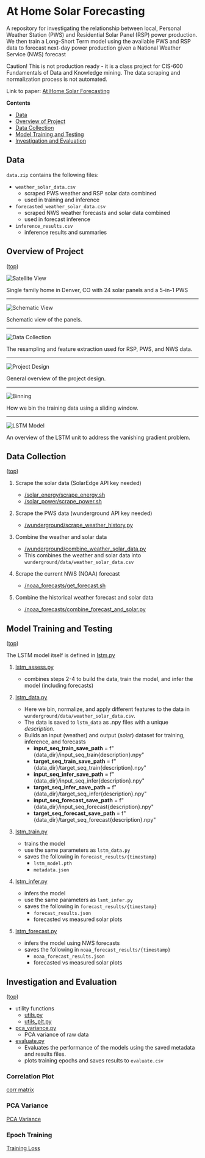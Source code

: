 # At Home Solar Forecasting

A repository for investigating the relationship between local, Personal Weather Station (PWS) and Residential Solar Panel (RSP) power production. We then train a Long-Short Term model using the available PWS and RSP data to forecast next-day power production given a National Weather Service (NWS) forecast

Caution! This is not production ready - it is a class project for CIS-600 Fundamentals of Data and Knowledge mining. The data scraping and normalization process is not automated.

Link to paper: [At Home Solar Forecasting](/daniel_shannon_final_paper.pdf)

**Contents**
- [Data](#data)
- [Overview of Project](#overview-of-project)
- [Data Collection](#data-collection)
- [Model Training and Testing](#model-training-and-testing)
- [Investigation and Evaluation](#investigation-and-evaluation)

## Data
`data.zip` contains the following files:
- `weather_solar_data.csv`
  - scraped PWS weather and RSP solar data combined
  - used in training and inference
- `forecasted_weather_solar_data.csv`
  - scraped NWS weather forecasts and solar data combined
  - used in forecast inference
- `inference_results.csv`
  - inference results and summaries

## Overview of Project
([top](#at-home-solar-forecasting))

![Satellite View](/images/satellite_view.png)

Single family home in Denver, CO with 24 solar panels and a 5-in-1 PWS
<hr>

![Schematic View](/images/pv_schematic.png)

Schematic view of the panels.
<hr>

![Data Collection](/images/data_collections.png)

The resampling and feature extraction used for RSP, PWS, and NWS data.
<hr>

![Project Design](/images/project_design.png)

General overview of the project design.
<hr>

![Binning](/images/binning.png)

How we bin the training data using a sliding window.
<hr>

![LSTM Model](/images/lstm.png)

An overview of the LSTM unit to address the vanishing gradient problem.


## Data Collection
([top](#at-home-solar-forecasting))

1. Scrape the solar data (SolarEdge API key needed)
    - [/solar_energy/scrape_energy.sh](/solar_energy/scrape_energy.sh)
    - [/solar_power/scrape_power.sh](/solar_power/scrape_power.sh)

2. Scrape the PWS data (wunderground API key needed)
    - [/wunderground/scrape_weather_history.py](/wunderground/scrape_weather_history.py)

3. Combine the weather and solar data
    - [/wunderground/combine_weather_solar_data.py](/wunderground/combine_weather_solar_data.py)
    - This combines the weather and solar data into `wunderground/data/weather_solar_data.csv`

4. Scrape the current NWS (NOAA) forecast
    - [/noaa_forecasts/get_forecast.sh](/noaa_forecasts/get_forecast.sh)

5. Combine the historical weather forecast and solar data
    - [/noaa_forecasts/combine_forecast_and_solar.py](/noaa_forecasts/combine_forecast_and_solar.py)

## Model Training and Testing
([top](#at-home-solar-forecasting))

The LSTM model itself is defined in [lstm.py](/lstm.py)

1. [lstm_assess.py](/lstm_assess.py)
   - combines steps 2-4 to build the data, train the model, and infer the model (including forecasts)
2. [lstm_data.py](/lstm_data.py)
   - Here we bin, normalize, and apply different features to the data in `wunderground/data/weather_solar_data.csv`. 
   - The data is saved to `lstm_data` as .npy files with a unique _description_.
   - Builds an input (weather) and output (solar) dataset for training, inference, and forecasts
     - **input_seq_train_save_path** = f"{data_dir}/input_seq_train{description}.npy"
     - **target_seq_train_save_path** = f"{data_dir}/target_seq_train{description}.npy"
     - **input_seq_infer_save_path** = f"{data_dir}/input_seq_infer{description}.npy"
     - **target_seq_infer_save_path** = f"{data_dir}/target_seq_infer{description}.npy"
     - **input_seq_forecast_save_path** = f"{data_dir}/input_seq_forecast{description}.npy"
     - **target_seq_forecast_save_path** = f"{data_dir}/target_seq_forecast{description}.npy"
3. [lstm_train.py](/lstm_train.py)
   - trains the model
   - use the same parameters as `lstm_data.py`
   - saves the following in `forecast_results/{timestamp}`
     - `lstm_model.pth`
     - `metadata.json`

4. [lstm_infer.py](/lstm_infer.py)
   - infers the model
   - use the same parameters as `lsmt_infer.py`
   - saves the following in `forecast_results/{timestamp}`
     - `forecast_results.json`
     - forecasted vs measured solar plots
5. [lstm_forecast.py](/lstm_forecast.py)
   - infers the model using NWS forecasts
   - saves the following in `noaa_forecast_results/{timestamp}`
     - `noaa_forecast_results.json`
     - forecasted vs measured solar plots

## Investigation and Evaluation
([top](#at-home-solar-forecasting))

- utility functions
  - [utils.py](/utils.py)
  - [utils_plt.py](/utils_plt.py)
- [pca_variance.py](/pca_variance.py)
  - PCA variance of raw data
- [evaluate.py](/evaluate.py)
  - Evaluates the performance of the models using the saved metadata and results files.
  - plots training epochs and saves results to `evaluate.csv`

### Correlation Plot

[corr matrix](/corr_matrix.png)

### PCA Variance

[PCA Variance](/pca_plot/cumulative_variance.png)

### Epoch Training

[Training Loss](/forecast_epoch_loss.png)